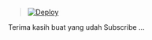 
> [![Deploy](https://www.herokucdn.com/deploy/button.png)](https://dashboard.heroku.com/new?template=https://github.com/syauqiman/tuyul)


Terima kasih buat yang udah Subscribe ...

